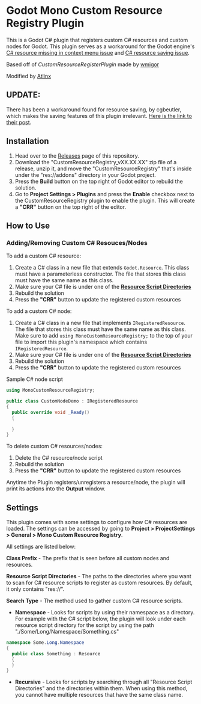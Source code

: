 # Godot Mono Custom Resource Registry Plugin

This is a Godot C# plugin that registers custom C# resources and custom nodes for Godot. This plugin serves as a workaround for the Godot engine's [C# resource missing in context menu issue](https://github.com/godotengine/godot/issues/27470) and [C# resource saving issue](https://github.com/godotengine/godot/issues/38191).

Based off of *CustomResourceRegisterPlugin* made by [wmigor](https://github.com/wmigor/godot-mono-custom-resource-register)

Modified by [Atlinx](https://github.com/Atlinx)

## UPDATE:
There has been a workaround found for resource saving, by cgbeutler, which makes the saving features of this plugin irrelevant.
[Here is the link to their post](https://gist.github.com/cgbeutler/c4f00b98d744ac438b84e8840bbe1740).

## Installation

1. Head over to the [Releases](https://github.com/Atlinx/Godot-Mono-CustomResourceRegistry/releases/latest) page of this repository.
2. Download the "CustomResourceRegistry_vXX.XX.XX" zip file of a release, unzip it, and move the "CustomResourceRegistry" that's inside under the "res://addons" directory in your Godot project.
3. Press the **Build** button on the top right of Godot editor to rebuild the solution.
4. Go to **Project Settings > Plugins** and press the **Enable** checkbox next to the CustomResourceRegistry plugin to enable the plugin. This will create a **"CRR"** button on the top right of the editor.

## How to Use 

### Adding/Removing Custom C# Resouces/Nodes

To add a custom C# resource:
1. Create a C# class in a new file that extends `Godot.Resource`. This class must have a parameterless constructor. The file that stores this class must have the same name as this class.
2. Make sure your C# file is under one of the [**Resource Script Directories**](#settings)
3. Rebuild the solution
4. Press the **"CRR"** button to update the registered custom resources

To add a custom C# node:
1. Create a C# class in a new file that implements `IRegisteredResource`. The file that stores this class must have the same name as this class. Make sure to add `using MonoCustomResourceRegistry;` to the top of your file to import this plugin's namespace which contains `IRegisteredResource`.
2. Make sure your C# file is under one of the [**Resource Script Directories**](#settings)
3. Rebuild the solution
4. Press the **"CRR"** button to update the registered custom resources

Sample C# node script
```C#
using MonoCustomResourceRegistry;

public class CustomNodeDemo : IRegisteredResource
{
  public override void _Ready()
  {
    
  }
}
```

To delete custom C# resources/nodes:
1. Delete the C# resource/node script
2. Rebuild the solution
3. Press the **"CRR"** button to update the registered custom resources

Anytime the Plugin registers/unregisters a resource/node, the plugin will print its actions into the **Output** window.

## Settings

This plugin comes with some settings to configure how C# resources are loaded.
The settings can be accessed by going to **Project > ProjectSettings > General > Mono Custom Resource Registry**.

All settings are listed below:

**Class Prefix** - The prefix that is seen before all custom nodes and resources.

**Resource Script Directories** - The paths to the directories where you want to scan for C# resource scripts to register as custom resources. By default, it only contains "res://". 

**Search Type** - The method used to gather custom C# resource scripts.

- **Namespace** - Looks for scripts by using their namespace as a directory.
For example with the C# script below, the plugin will look under each resource script directory for the script by using the path "./Some/Long/Namespace/Something.cs"
```C#
namespace Some.Long.Namespace
{
  public class Something : Resource
  {
  }
}
```

- **Recursive** - Looks for scripts by searching through all "Resource Script Directories" and the directories within them. When using this method, you cannot have multiple resources that have the same class name.
